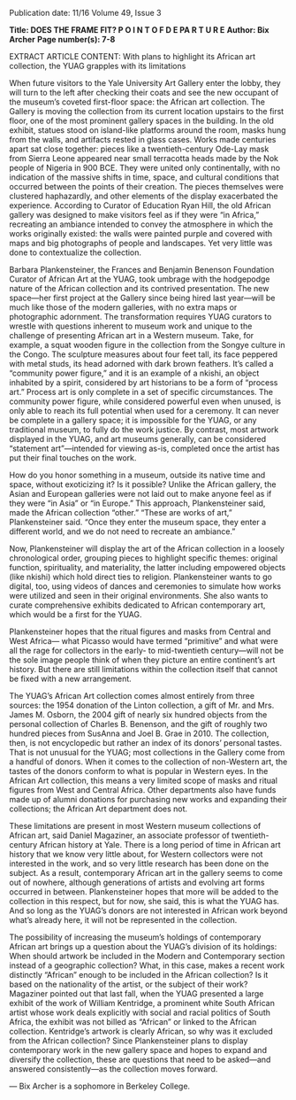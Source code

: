 Publication date: 11/16
Volume 49, Issue 3

**Title: DOES THE FRAME FIT? P O I N T  O F  D E PA R T U R E**
**Author: Bix Archer**
**Page number(s): 7-8**

EXTRACT ARTICLE CONTENT:
With plans to highlight its African art collection, the YUAG grapples 
with its limitations

When future visitors to the Yale University Art Gallery 
enter the lobby, they will turn to the left after checking 
their coats and see the new occupant of the museum’s 
coveted first-floor space: the African art collection. 
The Gallery is moving the collection from its current 
location upstairs to the first floor, one of the most prominent gallery spaces in the building. In the old exhibit, 
statues stood on island-like platforms around the room, 
masks hung from the walls, and artifacts rested in glass 
cases. Works made centuries apart sat close together: 
pieces like a twentieth-century Ode-Lay mask from 
Sierra Leone appeared near small terracotta heads 
made by the Nok people of Nigeria in 900 BCE. They 
were united only continentally, with no indication of 
the massive shifts in time, space, and cultural conditions that occurred between the points of their creation. 
The pieces themselves were clustered haphazardly, 
and other elements of the display exacerbated the 
experience. According to Curator of Education Ryan 
Hill, the old African gallery was designed to make visitors feel as if they were “in Africa,” recreating an ambiance intended to convey the atmosphere in which the 
works originally existed: the walls were painted purple 
and covered with maps and big photographs of people 
and landscapes. Yet very little was done to contextualize the collection.


Barbara Plankensteiner, the Frances and Benjamin 
Benenson Foundation Curator of African Art at the 
YUAG, took umbrage with the hodgepodge nature of 
the African collection and its contrived presentation. 
The new space—her first project at the Gallery since 
being hired last year—will be much like those of the 
modern galleries, with no extra maps or photographic 
adornment. The transformation requires YUAG curators to wrestle with questions inherent to museum work 
and unique to the challenge of presenting African 
art in a Western museum. Take, for example, a squat 
wooden figure in the collection from the Songye culture in the Congo. The sculpture measures about four 
feet tall, its face peppered with metal studs, its head 
adorned with dark brown feathers. It’s called a “community power figure,” and it is an example of a nkishi, 
an object inhabited by a spirit, considered by art historians to be a form of “process art.” Process art is only 
complete in a set of specific circumstances. The community power figure, while considered powerful even 
when unused, is only able to reach its full potential 
when used for a ceremony. It can never be complete 
in a gallery space; it is impossible for the YUAG, or 
any traditional museum, to fully do the work justice. 
By contrast, most artwork displayed in the YUAG, and 
art museums generally, can be considered “statement 
art”—intended for viewing as-is, completed once the 
artist has put their final touches on the work. 


How do you honor something in a museum, outside its native time and space, without exoticizing it? 
Is it possible? Unlike the African gallery, the Asian 
and European galleries were not laid out to make 
anyone feel as if they were “in Asia” or “in Europe.” 
This approach, Plankensteiner said, made the African 
collection “other.” “These are works of art,” Plankensteiner said. “Once they enter the museum space, they 
enter a different world, and we do not need to recreate 
an ambiance.”


Now, Plankensteiner will display the art of the African collection in a loosely chronological order, grouping pieces to highlight specific themes: original function, spirituality, and materiality, the latter including 
empowered objects (like nkishi) which hold direct ties 
to religion. Plankensteiner wants to go digital, too, 
using videos of dances and ceremonies to simulate how 
works were utilized and seen in their original environments. She also wants to curate comprehensive exhibits dedicated to African contemporary art, which would 
be a first for the YUAG.


Plankensteiner hopes that the ritual figures and 
masks from Central and West Africa— what Picasso 
would have termed “primitive” and what were all the 
rage for collectors in the early- to mid-twentieth century—will not be the sole image people think of when 
they picture an entire continent’s art history. But there 
are still limitations within the collection itself that cannot be fixed with a new arrangement. 


The YUAG’s African Art collection comes almost 
entirely from three sources: the 1954 donation of the 
Linton collection, a gift of Mr. and Mrs. James M. 
Osborn, the 2004 gift of nearly six hundred objects from 
the personal collection of Charles B. Benenson, and 
the gift of roughly two hundred pieces from SusAnna 
and Joel B. Grae in 2010. The collection, then, is not 
encyclopedic but rather an index of its donors’ personal 
tastes. That is not unusual for the YUAG; most collections in the Gallery come from a handful of donors. 
When it comes to the collection of non-Western art, 
the tastes of the donors conform to what is popular in 
Western eyes. In the African Art collection, this means 
a very limited scope of masks and ritual figures from 
West and Central Africa. Other departments also have 
funds made up of alumni donations for purchasing new 
works and expanding their collections; the African Art 
department does not. 


These limitations are present in most Western 
museum collections of African art, said Daniel Magaziner, an associate professor of twentieth-century African history at Yale. There is a long period of time in 
African art history that we know very little about, for 
Western collectors were not interested in the work, and 
so very little research has been done on the subject. As 
a result, contemporary African art in the gallery seems 
to come out of nowhere, although generations of artists 
and evolving art forms occurred in between. Plankensteiner hopes that more will be added to the collection 
in this respect, but for now, she said, this is what the 
YUAG has. And so long as the YUAG’s donors are not 
interested in African work beyond what’s already here, 
it will not be represented in the collection. 


The possibility of increasing the museum’s holdings 
of contemporary African art brings up a question about 
the YUAG’s division of its holdings: When should artwork be included in the Modern and Contemporary 
section instead of a geographic collection? What, in this 
case, makes a recent work distinctly “African” enough 
to be included in the African collection? Is it based on 
the nationality of the artist, or the subject of their work? 
Magaziner pointed out that last fall, when the YUAG 
presented a large exhibit of the work of William Kentridge, a prominent white South African artist whose 
work deals explicitly with social and racial politics of 
South Africa, the exhibit was not billed as “African” or 
linked to the African collection. Kentridge’s artwork is 
clearly African, so why was it excluded from the African 
collection? Since Plankensteiner plans to display contemporary work in the new gallery space and hopes to 
expand and diversify the collection, these are questions 
that need to be asked—and answered consistently—as 
the collection moves forward.

— Bix Archer is a sophomore 
in Berkeley College.